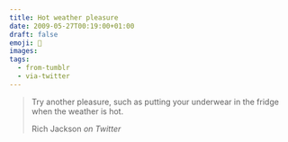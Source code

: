 ```yaml
---
title: Hot weather pleasure
date: 2009-05-27T00:19:00+01:00
draft: false
emoji: 🧊
images:
tags:
  - from-tumblr
  - via-twitter
---
```


> Try another pleasure, such as putting your underwear in the fridge when the weather is hot.
>
> Rich Jackson _on Twitter_
